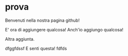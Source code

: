 # prova

Benvenuti nella nostra pagina github!

E' ora di aggiungere qualcosa!
Anch'io aggiungo qualcosa!

Altra aggiunta.

dfggfdssf
E senti questa!
fdfds